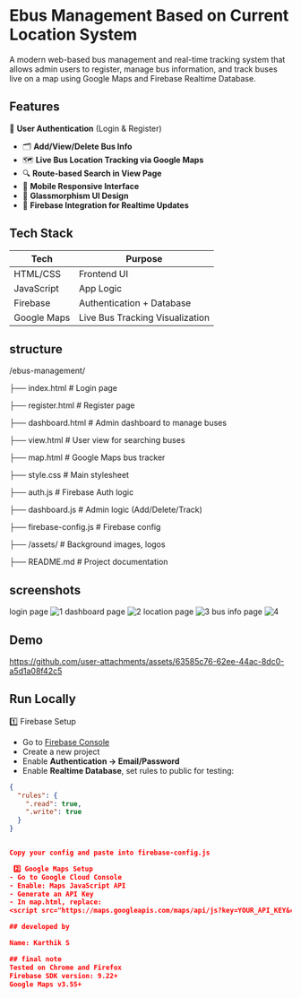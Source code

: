 
# Ebus Management Based on Current Location System

A modern web-based bus management and real-time tracking system that allows admin users to register, manage bus information, and track buses live on a map using Google Maps and Firebase Realtime Database.

## Features

🔐 **User Authentication** (Login & Register)
- 🗂️ **Add/View/Delete Bus Info**
- 🗺️ **Live Bus Location Tracking via Google Maps**
- 🔍 **Route-based Search in View Page**
- 📲 **Mobile Responsive Interface**
- 🧊 **Glassmorphism UI Design**
- 🔄 **Firebase Integration for Realtime Updates**

## Tech Stack


| Tech         | Purpose                        |
|--------------|--------------------------------|
| HTML/CSS     | Frontend UI                    |
| JavaScript   | App Logic                      |
| Firebase     | Authentication + Database      |
| Google Maps  | Live Bus Tracking Visualization|

## structure 
/ebus-management/


├── index.html # Login page

├── register.html # Register page

├── dashboard.html # Admin dashboard to manage buses

├── view.html # User view for searching buses

├── map.html # Google Maps bus tracker

├── style.css # Main stylesheet

├── auth.js # Firebase Auth logic

├── dashboard.js    # Admin logic (Add/Delete/Track)

├── firebase-config.js    # Firebase config


├── /assets/ # Background images, logos

├── README.md # Project documentation
  
##  screenshots
login page
![1](https://github.com/user-attachments/assets/34df1341-0aee-4794-a8eb-64059fbe0e8d)
dashboard page
![2](https://github.com/user-attachments/assets/ea3fbc7e-70ae-4831-948c-38b16b423aa2)
location page
![3](https://github.com/user-attachments/assets/b37f1dd8-b7cf-4ea2-a5b3-10d8fde5eafa)
bus info page
![4](https://github.com/user-attachments/assets/ff1d4778-90b4-44f5-9235-8b666028eeb0)
## Demo

https://github.com/user-attachments/assets/63585c76-62ee-44ac-8dc0-a5d1a08f42c5


## Run Locally

1️⃣ Firebase Setup

- Go to [Firebase Console](https://console.firebase.google.com)
- Create a new project
- Enable **Authentication → Email/Password**
- Enable **Realtime Database**, set rules to public for testing:

```json
{
  "rules": {
    ".read": true,
    ".write": true
  }
}


Copy your config and paste into firebase-config.js

 2️⃣ Google Maps Setup
- Go to Google Cloud Console
- Enable: Maps JavaScript API
- Generate an API Key
- In map.html, replace:
<script src="https://maps.googleapis.com/maps/api/js?key=YOUR_API_KEY&callback=initMap" async defer></script>

## developed by

Name: Karthik S

## final note
Tested on Chrome and Firefox
Firebase SDK version: 9.22+
Google Maps v3.55+
